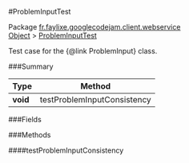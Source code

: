 #ProblemInputTest

Package [fr.faylixe.googlecodejam.client.webservice](https://github.com/Faylixe/googlecodejam-client/blob/master/fr/faylixe/googlecodejam/client/webservice)<br>
[Object]() > [ProblemInputTest](https://github.com/Faylixe/googlecodejam-client/blob/master/javadoc/fr/faylixe/googlecodejam/client/webservice/ProblemInputTest.md)

Test case for the {@link ProblemInput} class.

###Summary


| Type | Method |
| --- | --- |
| **void** | testProblemInputConsistency |

###Fields


###Methods

####testProblemInputConsistency


